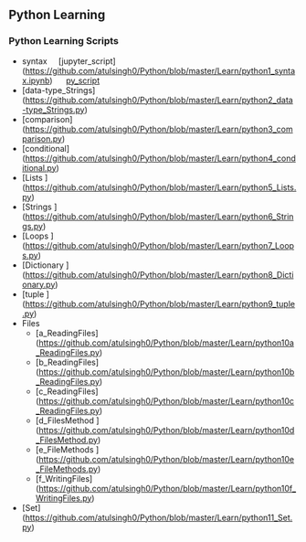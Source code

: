 ## Python Learning
### Python Learning Scripts

 *	syntax&nbsp;&nbsp;&nbsp;&nbsp;&nbsp;[jupyter_script] (https://github.com/atulsingh0/Python/blob/master/Learn/python1_syntax.ipynb)     &nbsp;&nbsp;&nbsp;&nbsp;&nbsp;[py_script](https://github.com/atulsingh0/Python/blob/master/Learn/python1_syntax.py) 
 *	[data-type_Strings] (https://github.com/atulsingh0/Python/blob/master/Learn/python2_data-type_Strings.py)
 *	[comparison]  (https://github.com/atulsingh0/Python/blob/master/Learn/python3_comparison.py)
 *	[conditional] (https://github.com/atulsingh0/Python/blob/master/Learn/python4_conditional.py)
 *	[Lists ] (https://github.com/atulsingh0/Python/blob/master/Learn/python5_Lists.py)
 *	[Strings ] 	(https://github.com/atulsingh0/Python/blob/master/Learn/python6_Strings.py)
 *	[Loops ] (https://github.com/atulsingh0/Python/blob/master/Learn/python7_Loops.py)
 *	[Dictionary ]  (https://github.com/atulsingh0/Python/blob/master/Learn/python8_Dictionary.py)
 *	[tuple ]  (https://github.com/atulsingh0/Python/blob/master/Learn/python9_tuple.py)
 *	Files
 	*	[a_ReadingFiles]  (https://github.com/atulsingh0/Python/blob/master/Learn/python10a_ReadingFiles.py)
 	*	[b_ReadingFiles] (https://github.com/atulsingh0/Python/blob/master/Learn/python10b_ReadingFiles.py)
 	*	[c_ReadingFiles] (https://github.com/atulsingh0/Python/blob/master/Learn/python10c_ReadingFiles.py)
 	*	[d_FilesMethod ] (https://github.com/atulsingh0/Python/blob/master/Learn/python10d_FilesMethod.py)
 	*	[e_FileMethods ] (https://github.com/atulsingh0/Python/blob/master/Learn/python10e_FileMethods.py)
 	*	[f_WritingFiles] (https://github.com/atulsingh0/Python/blob/master/Learn/python10f_WritingFiles.py)
 *	[Set] (https://github.com/atulsingh0/Python/blob/master/Learn/python11_Set.py)
 	
	
 	
 	
 	
